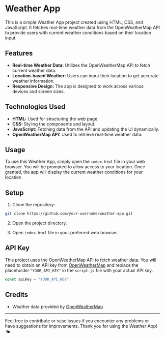 # Weather App

This is a simple Weather App project created using HTML, CSS, and JavaScript. It fetches real-time weather data from the OpenWeatherMap API to provide users with current weather conditions based on their location input.

## Features

- **Real-time Weather Data:** Utilizes the OpenWeatherMap API to fetch current weather data.
- **Location-based Weather:** Users can input their location to get accurate weather information.
- **Responsive Design:** The app is designed to work across various devices and screen sizes.

## Technologies Used

- **HTML:** Used for structuring the web page.
- **CSS:** Styling the components and layout.
- **JavaScript:** Fetching data from the API and updating the UI dynamically.
- **OpenWeatherMap API:** Used to retrieve real-time weather data.

## Usage

To use this Weather App, simply open the `index.html` file in your web browser. You will be prompted to allow access to your location. Once granted, the app will display the current weather conditions for your location.

## Setup

1. Clone the repository:

```bash
git clone https://github.com/your-username/weather-app.git
```

2. Open the project directory.

3. Open `index.html` file in your preferred web browser.

## API Key

This project uses the OpenWeatherMap API to fetch weather data. You will need to obtain an API key from [OpenWeatherMap](https://openweathermap.org/api) and replace the placeholder `"YOUR_API_KEY"` in the `script.js` file with your actual API key.

```javascript
const apiKey = "YOUR_API_KEY";
```

## Credits

- Weather data provided by [OpenWeatherMap](https://openweathermap.org/)


---

Feel free to contribute or raise issues if you encounter any problems or have suggestions for improvements. Thank you for using the Weather App! 🌤️
